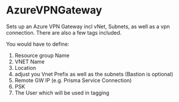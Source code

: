 # AzureVPNGateway
Sets up an Azure VPN Gateway incl vNet, Subnets, as well as a vpn connection. 
There are also a few tags included.

You would have to define:
1. Resource group Name
2. VNET Name
3. Location
4. adjust you Vnet Prefix as well as the subnets (Bastion is optional)
5. Remote GW IP (e.g. Prisma Service Connection)
6. PSK
7. The User which will be used in tagging
